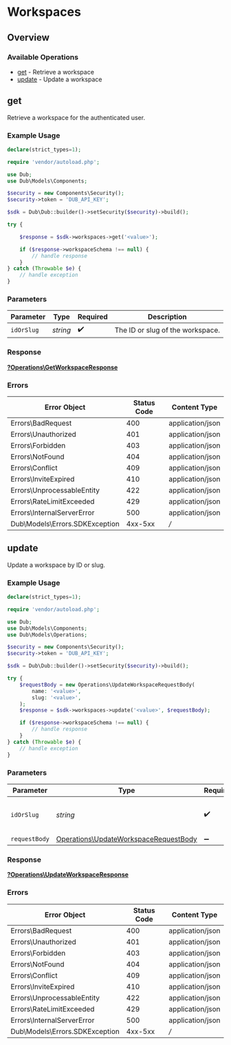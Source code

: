 # Workspaces

## Overview

### Available Operations

* [get](#get) - Retrieve a workspace
* [update](#update) - Update a workspace

## get

Retrieve a workspace for the authenticated user.

### Example Usage

```php
declare(strict_types=1);

require 'vendor/autoload.php';

use Dub;
use Dub\Models\Components;

$security = new Components\Security();
$security->token = 'DUB_API_KEY';

$sdk = Dub\Dub::builder()->setSecurity($security)->build();

try {

    $response = $sdk->workspaces->get('<value>');

    if ($response->workspaceSchema !== null) {
        // handle response
    }
} catch (Throwable $e) {
    // handle exception
}
```

### Parameters

| Parameter                        | Type                             | Required                         | Description                      |
| -------------------------------- | -------------------------------- | -------------------------------- | -------------------------------- |
| `idOrSlug`                       | *string*                         | :heavy_check_mark:               | The ID or slug of the workspace. |

### Response

**[?Operations\GetWorkspaceResponse](../../Models/Operations/GetWorkspaceResponse.md)**

### Errors

| Error Object                   | Status Code                    | Content Type                   |
| ------------------------------ | ------------------------------ | ------------------------------ |
| Errors\BadRequest              | 400                            | application/json               |
| Errors\Unauthorized            | 401                            | application/json               |
| Errors\Forbidden               | 403                            | application/json               |
| Errors\NotFound                | 404                            | application/json               |
| Errors\Conflict                | 409                            | application/json               |
| Errors\InviteExpired           | 410                            | application/json               |
| Errors\UnprocessableEntity     | 422                            | application/json               |
| Errors\RateLimitExceeded       | 429                            | application/json               |
| Errors\InternalServerError     | 500                            | application/json               |
| Dub\Models\Errors.SDKException | 4xx-5xx                        | */*                            |


## update

Update a workspace by ID or slug.

### Example Usage

```php
declare(strict_types=1);

require 'vendor/autoload.php';

use Dub;
use Dub\Models\Components;
use Dub\Models\Operations;

$security = new Components\Security();
$security->token = 'DUB_API_KEY';

$sdk = Dub\Dub::builder()->setSecurity($security)->build();

try {
    $requestBody = new Operations\UpdateWorkspaceRequestBody(
        name: '<value>',
        slug: '<value>',
    );
    $response = $sdk->workspaces->update('<value>', $requestBody);

    if ($response->workspaceSchema !== null) {
        // handle response
    }
} catch (Throwable $e) {
    // handle exception
}
```

### Parameters

| Parameter                                                                                      | Type                                                                                           | Required                                                                                       | Description                                                                                    |
| ---------------------------------------------------------------------------------------------- | ---------------------------------------------------------------------------------------------- | ---------------------------------------------------------------------------------------------- | ---------------------------------------------------------------------------------------------- |
| `idOrSlug`                                                                                     | *string*                                                                                       | :heavy_check_mark:                                                                             | The ID or slug of the workspace to update.                                                     |
| `requestBody`                                                                                  | [Operations\UpdateWorkspaceRequestBody](../../Models/Operations/UpdateWorkspaceRequestBody.md) | :heavy_minus_sign:                                                                             | N/A                                                                                            |

### Response

**[?Operations\UpdateWorkspaceResponse](../../Models/Operations/UpdateWorkspaceResponse.md)**

### Errors

| Error Object                   | Status Code                    | Content Type                   |
| ------------------------------ | ------------------------------ | ------------------------------ |
| Errors\BadRequest              | 400                            | application/json               |
| Errors\Unauthorized            | 401                            | application/json               |
| Errors\Forbidden               | 403                            | application/json               |
| Errors\NotFound                | 404                            | application/json               |
| Errors\Conflict                | 409                            | application/json               |
| Errors\InviteExpired           | 410                            | application/json               |
| Errors\UnprocessableEntity     | 422                            | application/json               |
| Errors\RateLimitExceeded       | 429                            | application/json               |
| Errors\InternalServerError     | 500                            | application/json               |
| Dub\Models\Errors.SDKException | 4xx-5xx                        | */*                            |
